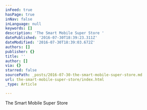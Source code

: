 ```yaml
---
inFeed: true
hasPage: true
inNav: false
inLanguage: null
keywords: []
description: 'The Smart Mobile Super Store '
datePublished: '2016-07-30T18:39:23.311Z'
dateModified: '2016-07-30T18:39:03.672Z'
authors: []
publisher: {}
title: ''
author: []
via: {}
starred: false
sourcePath: _posts/2016-07-30-the-smart-mobile-super-store.md
url: the-smart-mobile-super-store/index.html
_type: Article

---
```

The Smart Mobile Super Store